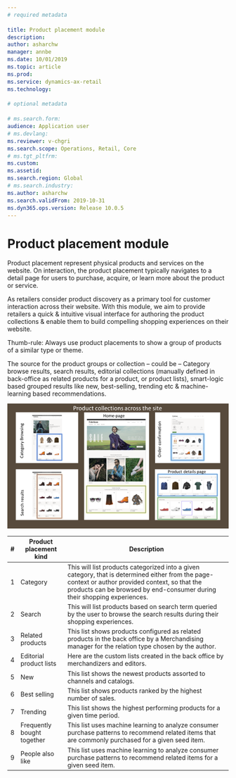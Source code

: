 ```yaml
---
# required metadata

title: Product placement module
description: 
author: asharchw
manager: annbe
ms.date: 10/01/2019
ms.topic: article
ms.prod: 
ms.service: dynamics-ax-retail
ms.technology: 

# optional metadata

# ms.search.form: 
audience: Application user
# ms.devlang: 
ms.reviewer: v-chgri
ms.search.scope: Operations, Retail, Core
# ms.tgt_pltfrm: 
ms.custom: 
ms.assetid: 
ms.search.region: Global
# ms.search.industry: 
ms.author: asharchw
ms.search.validFrom: 2019-10-31
ms.dyn365.ops.version: Release 10.0.5
---
```


# Product placement module 

Product placement represent physical products and services on the website. On interaction, the product placement typically navigates to a detail page for users to purchase, acquire, or learn more about the product or service. 

As retailers consider product discovery as a primary tool for customer interaction across their website. With this module, we aim to provide retailers a quick & intuitive visual interface for authoring the product collections & enable them to build compelling shopping experiences on their website.

Thumb-rule: Always use product placements to show a group of products of a similar type or theme. 

The source for the product groups or collection – could be – Category browse results, search results, editorial collections (manually defined in back-office as related products for a product, or product lists), smart-logic based grouped results like new, best-selling, trending etc & machine-learning based recommendations. 

  ![Product placement across various interactions on the site](./media/ProductCollectionsAcrossTheSiteUseProductPlacement.png)


| # | Product placement kind     | Description                                                                                                                                                                                                                   |
|---|----------------------------|-------------------------------------------------------------------------------------------------------------------------------------------------------------------------------------------------------------------------------|
| 1 | Category                   | This will list products categorized into a given category, that is determined either from the page-context or author provided context, so that the products can be browsed by end-consumer during their shopping experiences. |
| 2 | Search                     | This will list products based on search term queried by the user to browse the search results during their shopping experiences.|
| 3 | Related products           | This list shows products configured as related products in the back office by a Merchandising manager for the relation type chosen by the author.|
| 4 | Editorial product lists    | Here are the custom lists created in the back office by merchandizers and editors.|
| 5 | New                        | This list shows the newest products assorted to channels and catalogs.|
| 6 | Best selling               | This list shows products ranked by the highest number of sales.                      |               
| 7 | Trending                   | This list shows the highest performing products for a given time period.|
| 8 | Frequently bought together | This list uses machine learning to analyze consumer purchase patterns to recommend related items that are commonly purchased for a given seed item.|
| 9 | People also like           | This list uses machine learning to analyze consumer purchase patterns to recommend related items for a given seed item.|



